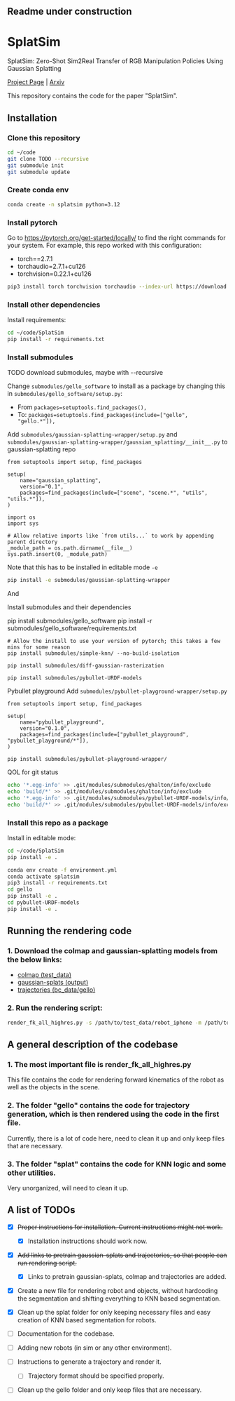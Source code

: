 ## Readme under construction
# SplatSim
SplatSim: Zero-Shot Sim2Real Transfer of RGB Manipulation Policies Using Gaussian Splatting

[Project Page](https://splatsim.github.io) | [Arxiv](https://arxiv.org/abs/2409.10161)



This repository contains the code for the paper "SplatSim". 

## Installation

### Clone this repository
```bash
cd ~/code
git clone TODO --recursive
git submodule init
git submodule update
```

### Create conda env

```bash
conda create -n splatsim python=3.12
```

### Install pytorch


Go to https://pytorch.org/get-started/locally/ to find the right commands for your system. For example, this repo worked with this configuration:
  - torch==2.7.1
  - torchaudio=2.7.1+cu126
  - torchvision=0.22.1+cu126

```bash
pip3 install torch torchvision torchaudio --index-url https://download.pytorch.org/whl/cu126
```

<!-- ### Install ghalton

This is a dependency of pybullet-planning which has a hard time installing on its own. Install from source:

```bash
cd ~/code
git clone https://github.com/fmder/ghalton.git
cd ghalton
pip install .
cd ~/code/SplatSim
``` -->

### Install other dependencies

Install requirements:
```bash
cd ~/code/SplatSim
pip install -r requirements.txt
```

### Install submodules

TODO download submodules, maybe with --recursive

Change `submodules/gello_software` to install as a package by changing this in `submodules/gello_software/setup.py`:
- From `packages=setuptools.find_packages(),`
- To: `packages=setuptools.find_packages(include=["gello", "gello.*"]),`

Add `submodules/gaussian-splatting-wrapper/setup.py` and `submodules/gaussian-splatting-wrapper/gaussian_splatting/__init__.py` to gaussian-splatting repo
```
from setuptools import setup, find_packages

setup(
    name="gaussian_splatting",
    version="0.1",
    packages=find_packages(include=["scene", "scene.*", "utils", "utils.*"]),
)
```

```
import os
import sys

# Allow relative imports like `from utils...` to work by appending parent directory
_module_path = os.path.dirname(__file__)
sys.path.insert(0, _module_path)
```

Note that this has to be installed in editable mode `-e`
```bash
pip install -e submodules/gaussian-splatting-wrapper
```

And 

Install submodules and their dependencies

pip install submodules/gello_software
pip install -r submodules/gello_software/requirements.txt

```
# Allow the install to use your version of pytorch; this takes a few mins for some reason
pip install submodules/simple-knn/ --no-build-isolation
```

```
pip install submodules/diff-gaussian-rasterization
```

```
pip install submodules/pybullet-URDF-models
```

Pybullet playground
Add `submodules/pybullet-playground-wrapper/setup.py`
```
from setuptools import setup, find_packages

setup(
    name="pybullet_playground",
    version="0.1.0",
    packages=find_packages(include=["pybullet_playground", "pybullet_playground/*"]),
)
```

```
pip install submodules/pybullet-playground-wrapper/
```

QOL for git status
```bash
echo '*.egg-info' >> .git/modules/submodules/ghalton/info/exclude
echo 'build/*' >> .git/modules/submodules/ghalton/info/exclude
echo '*.egg-info' >> .git/modules/submodules/pybullet-URDF-models/info/exclude
echo 'build/*' >> .git/modules/submodules/pybullet-URDF-models/info/exclude
```

### Install this repo as a package

Install in editable mode:

```bash
cd ~/code/SplatSim
pip install -e .
```




```bash
conda env create -f environment.yml
conda activate splatsim
pip3 install -r requirements.txt
cd gello
pip install -e .
cd pybullet-URDF-models
pip install -e .
```

## Running the rendering code 
### 1. Download the colmap and gaussian-splatting models from the below links:
- [colmap (test_data)](https://drive.google.com/file/d/14D3fFtaPX4GBe9dSJLKAIvUYlgK7fUxS/view?usp=sharing)
- [gaussian-splats (output)](https://drive.google.com/file/d/1rAUkf7l2ZZqG1Bm3ih6cAO5HCd9dSTO-/view?usp=sharing)
- [trajectories (bc_data/gello)](https://drive.google.com/file/d/1NhSBNYMi51hETAspk6vN7F-Ih1134_lt/view?usp=sharing)

### 2. Run the rendering script:

```bash
render_fk_all_highres.py -s /path/to/test_data/robot_iphone -m /path/to/output/robot_iphone --objects plastic_apple --traj_folder /path/to/bc_data/gello
```

## A general description of the codebase

### 1. The most important file is render_fk_all_highres.py

This file contains the code for rendering forward kinematics of the robot as well as the objects in the scene. 

### 2. The folder "gello" contains the code for trajectory generation, which is then rendered using the code in the first file. 

Currently, there is a lot of code here, need to clean it up and only keep files that are necessary. 

### 3. The folder "splat" contains the code for KNN logic and some other utilities.

Very unorganized, will need to clean it up. 



## A list of TODOs

- [x] ~~Proper instructions for installation. Current instructions might not work.~~
    - [x] Installation instructions should work now.
- [x] ~~Add links to pretrain gaussian-splats and trajectories, so that people can run rendering script.~~
    - [x] Links to pretrain gaussian-splats, colmap and trajectories are added.
- [x] Create a new file for rendering robot and objects, without hardcoding the segmentation and shifting everything to KNN based segmentation.
- [x] Clean up the splat folder for only keeping necessary files and easy creation of KNN based segmentation for robots.
- [ ] Documentation for the codebase.
- [ ] Adding new robots (in sim or any other environment).
- [ ] Instructions to generate a trajectory and render it. 
    - [ ] Trajectory format should be specified properly.
- [ ] Clean up the gello folder and only keep files that are necessary. 
 